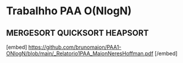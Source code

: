# Trabalhho PAA O(NlogN) 
## MERGESORT QUICKSORT HEAPSORT

[embed] https://github.com/brunomaion/PAA1-ONlogN/blob/main/_Relatorio1PAA_MaionNeresHoffman.pdf [/embed]
